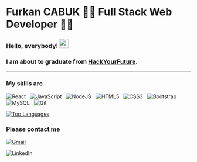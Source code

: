 # Furkan CABUK 👨‍💻 Full Stack Web Developer 👨‍💻

### Hello, everybody! <img src="https://raw.githubusercontent.com/MartinHeinz/MartinHeinz/master/wave.gif" width="25px">

### I am about to graduate from [HackYourFuture](https://www.hackyourfuture.net/program).

---

### My skills are

![React](https://img.shields.io/badge/react-%2320232a.svg?style=for-the-badge&logo=react&logoColor=%2361DAFB)
&nbsp;
![JavaScript](https://img.shields.io/badge/javascript-%23323330.svg?style=for-the-badge&logo=javascript&logoColor=%23F7DF1E)
&nbsp;
![NodeJS](https://img.shields.io/badge/node.js-6DA55F?style=for-the-badge&logo=node.js&logoColor=white)
&nbsp;
![HTML5](https://img.shields.io/badge/html5-%23E34F26.svg?style=for-the-badge&logo=html5&logoColor=white)
&nbsp;
![CSS3](https://img.shields.io/badge/css3-%231572B6.svg?style=for-the-badge&logo=css3&logoColor=white)
&nbsp;
![Bootstrap](https://img.shields.io/badge/bootstrap-%23563D7C.svg?style=for-the-badge&logo=bootstrap&logoColor=white)
&nbsp;
![MySQL](https://img.shields.io/badge/mysql-%2300f.svg?style=for-the-badge&logo=mysql&logoColor=white)
&nbsp;
![Git](https://img.shields.io/badge/git-%23F05033.svg?style=for-the-badge&logo=git&logoColor=white)

<!--
![Ali's GitHub stats](https://github-readme-stats.vercel.app/api?username=AliDemircix&show_icons=true&theme=radical) -->

<!-- dark, radical, merko, gruvbox, tokyonight, onedark, cobalt, synthwave, highcontrast, dracula -->

[![Top Languages](https://github-readme-stats.vercel.app/api/top-langs/?username=cabukfurkan&layout=compact)](https://github.com/cabukfurkan/)

### Please contact me

[![Gmail](https://img.shields.io/badge/gmail-D14836?style=for-the-badge&logo=gmail&logoColor=white)](mailto:furkancabuk.ce@gmail.com)

![LinkedIn](https://img.shields.io/badge/LinkedIn-0077B5?style=for-the-badge&logo=linkedin&logoColor=white)

<!-- Resources -->
<!-- Icons: https://simpleicons.org/ -->
<!-- GitHub Stats: https://github.com/anuraghazra/github-readme-stats -->
<!-- Emojis: https://emojipedia.org/emoji/ -->
<!-- HTML Emojis: https://www.fileformat.info/index.htm -->
<!-- Shields: https://shields.io/ -->
<!-- Awesome GitHub Profile README: https://github.com/abhisheknaiidu/awesome-github-profile-readme -->
<!--
![Profile views](https://gpvc.arturio.dev/cabukfurkan) -->
